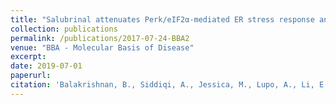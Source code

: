 ```yaml
---
title: "Salubrinal attenuates Perk/eIF2α-mediated ER stress response and improves fertility in a mouse model of Classic Galactosemia"
collection: publications
permalink: /publications/2017-07-24-BBA2
venue: "BBA - Molecular Basis of Disease"
excerpt:
date: 2019-07-01
paperurl:
citation: 'Balakrishnan, B., Siddiqi, A., Jessica, M., Lupo, A., Li, E., Hollien, J., Johnson, J., Lai, K. (2019). "Salubrinal attenuates Perk/eIF2$\alpha$-mediated ER stress response and improves fertility in a mouse model of Classic Galactosemia." <i>BBA - Molecular Basis of Disease, Manuscript in press</i>.'
---
```

